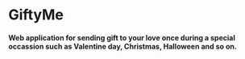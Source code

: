 # GiftyMe
#### Web application for sending gift to your love once during a special occassion such as Valentine day, Christmas, Halloween and so on.

